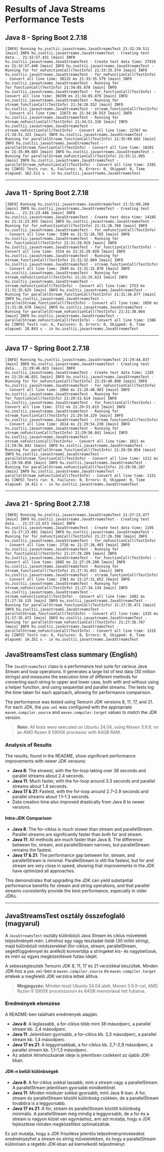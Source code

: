 # Results of Java Streams Performance Tests

## Java 8 - Spring Boot 2.7.18

`[INFO] Running hu.zsoltii.javastreams.JavaStreamsTest
21:32:29.511 [main] INFO hu.zsoltii.javastreams.JavaStreamsTest - Creating test data...
21:32:57.431 [main] INFO hu.zsoltii.javastreams.JavaStreamsTest - Create test data time: 27918 ms
21:32:57.440 [main] INFO hu.zsoltii.javastreams.JavaStreamsTest - Running for for_noFunctionCall(TestInfo)
21:33:35.574 [main] INFO hu.zsoltii.javastreams.JavaStreamsTest - for_noFunctionCall(TestInfo) - Convert all line time: 38132 ms
21:33:35.579 [main] INFO hu.zsoltii.javastreams.JavaStreamsTest - Running for for_functionCall(TestInfo)
21:34:05.878 [main] INFO hu.zsoltii.javastreams.JavaStreamsTest - for_functionCall(TestInfo) - Convert all line time: 30299 ms
21:34:05.879 [main] INFO hu.zsoltii.javastreams.JavaStreamsTest - Running for stream_functionCall(TestInfo)
21:34:28.552 [main] INFO hu.zsoltii.javastreams.JavaStreamsTest - stream_functionCall(TestInfo) - Convert all line time: 22673 ms
21:34:28.553 [main] INFO hu.zsoltii.javastreams.JavaStreamsTest - Running for stream_noFunctionCall(TestInfo)
21:34:51.320 [main] INFO hu.zsoltii.javastreams.JavaStreamsTest - stream_noFunctionCall(TestInfo) - Convert all line time: 22767 ms
21:34:51.321 [main] INFO hu.zsoltii.javastreams.JavaStreamsTest - Running for parallelStream_functionCall(TestInfo)
21:35:09.602 [main] INFO hu.zsoltii.javastreams.JavaStreamsTest - parallelStream_functionCall(TestInfo) - Convert all line time: 18281 ms
21:35:09.603 [main] INFO hu.zsoltii.javastreams.JavaStreamsTest - Running for parallelStream_noFunctionCall(TestInfo)
21:35:11.995 [main] INFO hu.zsoltii.javastreams.JavaStreamsTest - parallelStream_noFunctionCall(TestInfo) - Convert all line time: 2391 ms
[INFO] Tests run: 6, Failures: 0, Errors: 0, Skipped: 0, Time elapsed: 162.511 s - in hu.zsoltii.javastreams.JavaStreamsTest`

--------------------------------------------

## Java 11 - Spring Boot 2.7.18

`[INFO] Running hu.zsoltii.javastreams.JavaStreamsTest
21:31:09.260 [main] INFO hu.zsoltii.javastreams.JavaStreamsTest - Creating test data...
21:31:23.446 [main] INFO hu.zsoltii.javastreams.JavaStreamsTest - Create test data time: 14185 ms
21:31:23.455 [main] INFO hu.zsoltii.javastreams.JavaStreamsTest - Running for for_noFunctionCall(TestInfo)
21:31:26.760 [main] INFO hu.zsoltii.javastreams.JavaStreamsTest - for_noFunctionCall(TestInfo) - Convert all line time: 3304 ms
21:31:26.765 [main] INFO hu.zsoltii.javastreams.JavaStreamsTest - Running for for_functionCall(TestInfo)
21:31:29.919 [main] INFO hu.zsoltii.javastreams.JavaStreamsTest - for_functionCall(TestInfo) - Convert all line time: 3154 ms
21:31:29.920 [main] INFO hu.zsoltii.javastreams.JavaStreamsTest - Running for stream_functionCall(TestInfo)
21:31:32.869 [main] INFO hu.zsoltii.javastreams.JavaStreamsTest - stream_functionCall(TestInfo) - Convert all line time: 2949 ms
21:31:32.870 [main] INFO hu.zsoltii.javastreams.JavaStreamsTest - Running for stream_noFunctionCall(TestInfo)
21:31:35.623 [main] INFO hu.zsoltii.javastreams.JavaStreamsTest - stream_noFunctionCall(TestInfo) - Convert all line time: 2753 ms
21:31:35.625 [main] INFO hu.zsoltii.javastreams.JavaStreamsTest - Running for parallelStream_functionCall(TestInfo)
21:31:36.677 [main] INFO hu.zsoltii.javastreams.JavaStreamsTest - parallelStream_functionCall(TestInfo) - Convert all line time: 1050 ms
21:31:36.678 [main] INFO hu.zsoltii.javastreams.JavaStreamsTest - Running for parallelStream_noFunctionCall(TestInfo)
21:31:38.064 [main] INFO hu.zsoltii.javastreams.JavaStreamsTest - parallelStream_noFunctionCall(TestInfo) - Convert all line time: 1386 ms
[INFO] Tests run: 6, Failures: 0, Errors: 0, Skipped: 0, Time elapsed: 28.843 s - in hu.zsoltii.javastreams.JavaStreamsTest`

--------------------------------------------

## Java 17 - Spring Boot 2.7.18

`[INFO] Running hu.zsoltii.javastreams.JavaStreamsTest
21:29:44.837 [main] INFO hu.zsoltii.javastreams.JavaStreamsTest - Creating test data...
21:29:46.023 [main] INFO hu.zsoltii.javastreams.JavaStreamsTest - Create test data time: 1185 ms
21:29:46.031 [main] INFO hu.zsoltii.javastreams.JavaStreamsTest - Running for for_noFunctionCall(TestInfo)
21:29:48.898 [main] INFO hu.zsoltii.javastreams.JavaStreamsTest - for_noFunctionCall(TestInfo) - Convert all line time: 2866 ms
21:29:48.903 [main] INFO hu.zsoltii.javastreams.JavaStreamsTest - Running for for_functionCall(TestInfo)
21:29:51.614 [main] INFO hu.zsoltii.javastreams.JavaStreamsTest - for_functionCall(TestInfo) - Convert all line time: 2711 ms
21:29:51.615 [main] INFO hu.zsoltii.javastreams.JavaStreamsTest - Running for stream_functionCall(TestInfo)
21:29:54.229 [main] INFO hu.zsoltii.javastreams.JavaStreamsTest - stream_functionCall(TestInfo) - Convert all line time: 2614 ms
21:29:54.230 [main] INFO hu.zsoltii.javastreams.JavaStreamsTest - Running for stream_noFunctionCall(TestInfo)
21:29:56.841 [main] INFO hu.zsoltii.javastreams.JavaStreamsTest - stream_noFunctionCall(TestInfo) - Convert all line time: 2611 ms
21:29:56.842 [main] INFO hu.zsoltii.javastreams.JavaStreamsTest - Running for parallelStream_functionCall(TestInfo)
21:29:58.054 [main] INFO hu.zsoltii.javastreams.JavaStreamsTest - parallelStream_functionCall(TestInfo) - Convert all line time: 1212 ms
21:29:58.056 [main] INFO hu.zsoltii.javastreams.JavaStreamsTest - Running for parallelStream_noFunctionCall(TestInfo)
21:29:59.207 [main] INFO hu.zsoltii.javastreams.JavaStreamsTest - parallelStream_noFunctionCall(TestInfo) - Convert all line time: 1151 ms
[INFO] Tests run: 6, Failures: 0, Errors: 0, Skipped: 0, Time elapsed: 14.411 s - in hu.zsoltii.javastreams.JavaStreamsTest`

--------------------------------------------

## Java 21 - Spring Boot 2.7.18

`[INFO] Running hu.zsoltii.javastreams.JavaStreamsTest
21:27:22.477 [main] INFO hu.zsoltii.javastreams.JavaStreamsTest - Creating test data...
21:27:23.673 [main] INFO hu.zsoltii.javastreams.JavaStreamsTest - Create test data time: 1195 ms
21:27:23.681 [main] INFO hu.zsoltii.javastreams.JavaStreamsTest - Running for for_noFunctionCall(TestInfo)
21:27:26.398 [main] INFO hu.zsoltii.javastreams.JavaStreamsTest - for_noFunctionCall(TestInfo) - Convert all line time: 2716 ms
21:27:26.403 [main] INFO hu.zsoltii.javastreams.JavaStreamsTest - Running for for_functionCall(TestInfo)
21:27:29.289 [main] INFO hu.zsoltii.javastreams.JavaStreamsTest - for_functionCall(TestInfo) - Convert all line time: 2885 ms
21:27:29.290 [main] INFO hu.zsoltii.javastreams.JavaStreamsTest - Running for stream_functionCall(TestInfo)
21:27:31.651 [main] INFO hu.zsoltii.javastreams.JavaStreamsTest - stream_functionCall(TestInfo) - Convert all line time: 2361 ms
21:27:31.652 [main] INFO hu.zsoltii.javastreams.JavaStreamsTest - Running for stream_noFunctionCall(TestInfo)
21:27:34.134 [main] INFO hu.zsoltii.javastreams.JavaStreamsTest - stream_noFunctionCall(TestInfo) - Convert all line time: 2482 ms
21:27:34.135 [main] INFO hu.zsoltii.javastreams.JavaStreamsTest - Running for parallelStream_functionCall(TestInfo)
21:27:35.471 [main] INFO hu.zsoltii.javastreams.JavaStreamsTest - parallelStream_functionCall(TestInfo) - Convert all line time: 1335 ms
21:27:35.472 [main] INFO hu.zsoltii.javastreams.JavaStreamsTest - Running for parallelStream_noFunctionCall(TestInfo)
21:27:36.787 [main] INFO hu.zsoltii.javastreams.JavaStreamsTest - parallelStream_noFunctionCall(TestInfo) - Convert all line time: 1315 ms
[INFO] Tests run: 6, Failures: 0, Errors: 0, Skipped: 0, Time elapsed: 14.351 s - in hu.zsoltii.javastreams.JavaStreamsTest`

## JavaStreamsTest class summary (English)

The `JavaStreamsTest` class is a performance test suite for various Java Stream and loop operations. It generates a large list of test data (30 million strings) and measures the execution time of different methods for converting each string to upper and lower case, both with and without using a helper function, and using sequential and parallel streams. The tests log the time taken for each approach, allowing for performance comparison.

The performance was tested using Temurin JDK versions 8, 11, 17, and 21. For each JDK, the `pom.xml` was configured with the appropriate `maven.compiler.source` and `maven.compiler.target` values to match the JDK version.

> **Note:** All tests were executed on Ubuntu 24.04, using Maven 3.9.9, on an AMD Ryzen 9 5900X processor with 64GB RAM.

### Analysis of Results

The results, found in the README, show significant performance improvements with newer JDK versions:
- **Java 8**: The slowest, with the for-loop taking over 38 seconds and parallel streams about 2.4 seconds.
- **Java 11**: Much faster, with the for-loop around 3.3 seconds and parallel streams about 1.4 seconds.
- **Java 17 & 21**: Fastest, with the for-loop around 2.7–2.9 seconds and parallel streams about 1.1–1.3 seconds.
- Data creation time also improved drastically from Java 8 to newer versions.

#### Intra-JDK Comparison
- **Java 8**: The for-ciklus is much slower than stream and parallelStream. Parallel streams are significantly faster than both for and stream.
- **Java 11**: All methods are much faster than Java 8. The difference between for, stream, and parallelStream narrows, but parallelStream remains the fastest.
- **Java 17 & 21**: The performance gap between for, stream, and parallelStream is minimal. ParallelStream is still the fastest, but for and stream are very close in speed, showing that improvements in the JDK have optimized all approaches.

This demonstrates that upgrading the JDK can yield substantial performance benefits for stream and string operations, and that parallel streams consistently provide the best performance, especially in older JDKs.

---

## JavaStreamsTest osztály összefoglaló (magyarul)

A `JavaStreamsTest` osztály különböző Java Stream és ciklus műveletek teljesítményét méri. Létrehoz egy nagy tesztadat-listát (30 millió string), majd különböző módszerekkel (for-ciklus, stream, parallelStream, segédfüggvénnyel és anélkül) konvertálja a stringeket kis- és nagybetűssé, és méri az egyes megközelítések futási idejét.

A sebességtesztek Temurin JDK 8, 11, 17 és 21 verziókkal készültek. Minden JDK-hoz a `pom.xml`-ben a `maven.compiler.source` és `maven.compiler.target` értékek a megfelelő JDK verzióra lettek állítva.

> **Megjegyzés:** Minden teszt Ubuntu 24.04 alatt, Maven 3.9.9-cel, AMD Ryzen 9 5900X processzoron és 64GB memóriával lett futtatva.

### Eredmények elemzése

A README-ben található eredmények alapján:
- **Java 8**: A leglassabb, a for-ciklus több mint 38 másodperc, a parallel stream kb. 2,4 másodperc.
- **Java 11**: Jelentősen gyorsabb, a for-ciklus kb. 3,3 másodperc, a parallel stream kb. 1,4 másodperc.
- **Java 17 és 21**: A leggyorsabbak, a for-ciklus kb. 2,7–2,9 másodperc, a parallel stream kb. 1,1–1,3 másodperc.
- Az adatok létrehozásának ideje is jelentősen csökkent az újabb JDK-kban.

#### JDK-n belüli különbségek
- **Java 8**: A for-ciklus sokkal lassabb, mint a stream vagy a parallelStream. A parallelStream jelentősen gyorsabb mindkettőnél.
- **Java 11**: Minden módszer sokkal gyorsabb, mint Java 8-ban. A for, stream és parallelStream közötti különbség csökken, de a parallelStream továbbra is a leggyorsabb.
- **Java 17 és 21**: A for, stream és parallelStream közötti különbség minimális. A parallelStream még mindig a leggyorsabb, de a for és a stream is nagyon közel van egymáshoz, ami azt mutatja, hogy a JDK fejlesztései minden megközelítést optimalizáltak.

Ez azt mutatja, hogy a JDK frissítése jelentős teljesítménynövekedést eredményezhet a stream és string műveletekben, és hogy a parallelStream különösen a régebbi JDK-kban ad kiemelkedő teljesítményt.
